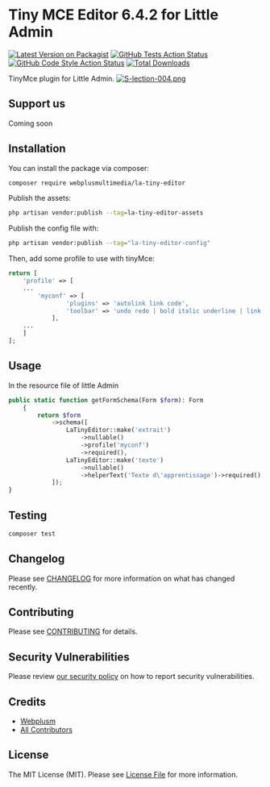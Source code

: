 # Tiny MCE Editor 6.4.2 for Little Admin

[![Latest Version on Packagist](https://img.shields.io/packagist/v/webplusmultimedia/la-tiny-editor.svg?style=flat-square)](https://packagist.org/packages/webplusmultimedia/la-tiny-editor)
[![GitHub Tests Action Status](https://img.shields.io/github/actions/workflow/status/webplusmultimedia/la-tiny-editor/run-tests.yml?branch=main&label=tests&style=flat-square)](https://github.com/webplusmultimedia/la-tiny-editor/actions?query=workflow%3Arun-tests+branch%3Amain)
[![GitHub Code Style Action Status](https://img.shields.io/github/actions/workflow/status/webplusmultimedia/la-tiny-editor/fix-php-code-style-issues.yml?branch=main&label=code%20style&style=flat-square)](https://github.com/webplusmultimedia/la-tiny-editor/actions?query=workflow%3A"Fix+PHP+code+style+issues"+branch%3Amain)
[![Total Downloads](https://img.shields.io/packagist/dt/webplusmultimedia/la-tiny-editor.svg?style=flat-square)](https://packagist.org/packages/webplusmultimedia/la-tiny-editor)

TinyMce plugin for Little Admin.
[![S-lection-004.png](https://i.postimg.cc/PJGwsYt3/S-lection-004.png)](https://postimg.cc/dkB1G7Zr)
## Support us

Coming soon

## Installation

You can install the package via composer:

```bash
composer require webplusmultimedia/la-tiny-editor
```

Publish the assets:

```bash
php artisan vendor:publish --tag=la-tiny-editor-assets
```

Publish the config file with:

```bash
php artisan vendor:publish --tag="la-tiny-editor-config"
```

Then, add some profile to use with tinyMce:

```php
return [
    'profile' => [
    ...
        'myconf' => [
                'plugins' => 'autolink link code',
                'toolbar' => 'undo redo | bold italic underline | link | removeformat code brbtn',
            ],
    ...     
    ]
];
```

 
## Usage

In the resource file of little Admin 

```php
public static function getFormSchema(Form $form): Form
    {
        return $form
            ->schema([
                LaTinyEditor::make('extrait')
                    ->nullable()
                    ->profile('myconf')
                    ->required(),
                LaTinyEditor::make('texte')
                    ->nullable()
                    ->helperText('Texte d\'apprentissage')->required(),
            ]);
}
```

## Testing

```bash
composer test
```

## Changelog

Please see [CHANGELOG](CHANGELOG.md) for more information on what has changed recently.

## Contributing

Please see [CONTRIBUTING](CONTRIBUTING.md) for details.

## Security Vulnerabilities

Please review [our security policy](../../security/policy) on how to report security vulnerabilities.

## Credits

- [Webplusm](https://github.com/webplusmultimedia)
- [All Contributors](../../contributors)

## License

The MIT License (MIT). Please see [License File](LICENSE.md) for more information.
